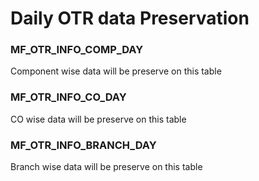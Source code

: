 # Daily OTR data Preservation

### MF_OTR_INFO_COMP_DAY
Component wise data will be preserve on this table
### MF_OTR_INFO_CO_DAY
CO wise data will be preserve on this table
### MF_OTR_INFO_BRANCH_DAY
Branch wise data will be preserve on this table
